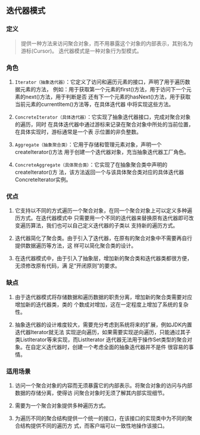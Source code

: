 ## 迭代器模式

### 定义
> 提供一种方法来访问聚合对象，而不用暴露这个对象的内部表示，其别名为游标(Cursor)。
迭代器模式是一种对象行为型模式。

### 角色
1. `Iterator（抽象迭代器）`：它定义了访问和遍历元素的接口，声明了用于遍历数据元素的方法，
    例如：用于获取第一个元素的first()方法，用于访问下一个元素的next()方法，用于判断是否
    还有下一个元素的hasNext()方法，用于获取当前元素的currentItem()方法等，在具体迭代器
    中将实现这些方法。

2. `ConcreteIterator（具体迭代器）`：它实现了抽象迭代器接口，完成对聚合对象的遍历，同时
    在具体迭代器中通过游标来记录在聚合对象中所处的当前位置，在具体实现时，游标通常是一个表
    示位置的非负整数。

3. `Aggregate（抽象聚合类）`：它用于存储和管理元素对象，声明一个createIterator()方法
    用于创建一个迭代器对象，充当抽象迭代器工厂角色。

4. `ConcreteAggregate（具体聚合类）`：它实现了在抽象聚合类中声明的createIterator()方
    法，该方法返回一个与该具体聚合类对应的具体迭代器ConcreteIterator实例。

### 优点
1. 它支持以不同的方式遍历一个聚合对象，在同一个聚合对象上可以定义多种遍历方式。在迭代器模式中
   只需要用一个不同的迭代器来替换原有迭代器即可改变遍历算法，我们也可以自己定义迭代器的子类以
   支持新的遍历方式。

2. 迭代器简化了聚合类。由于引入了迭代器，在原有的聚合对象中不需要再自行提供数据遍历等方法，这
   样可以简化聚合类的设计。

3. 在迭代器模式中，由于引入了抽象层，增加新的聚合类和迭代器类都很方便，无须修改原有代码，满
   足“开闭原则”的要求。

### 缺点
1. 由于迭代器模式将存储数据和遍历数据的职责分离，增加新的聚合类需要对应增加新的迭代器类，类的
   个数成对增加，这在一定程度上增加了系统的复杂性。

2. 抽象迭代器的设计难度较大，需要充分考虑到系统将来的扩展，例如JDK内置迭代器Iterator就无法
   实现逆向遍历，如果需要实现逆向遍历，只能通过其子类ListIterator等来实现，而ListIterator
   迭代器无法用于操作Set类型的聚合对象。在自定义迭代器时，创建一个考虑全面的抽象迭代器并不是件
   很容易的事情。
   
### 适用场景
1. 访问一个聚合对象的内容而无须暴露它的内部表示。将聚合对象的访问与内部数据的存储分离，使得访
   问聚合对象时无须了解其内部实现细节。

2. 需要为一个聚合对象提供多种遍历方式。

3. 为遍历不同的聚合结构提供一个统一的接口，在该接口的实现类中为不同的聚合结构提供不同的遍历方
   式，而客户端可以一致性地操作该接口。